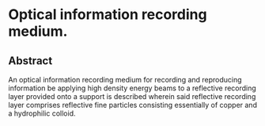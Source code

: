 # Optical information recording medium.

## Abstract
An optical information recording medium for recording and reproducing information be applying high density energy beams to a reflective recording layer provided onto a support is described wherein said reflective recording layer comprises reflective fine particles consisting essentially of copper and a hydrophilic colloid.